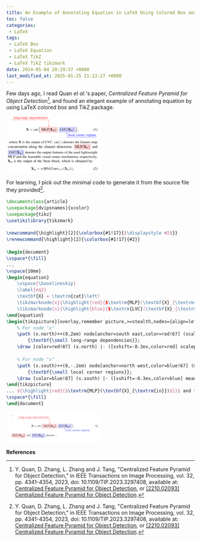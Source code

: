 ```yaml
---
title: An Example of Annotating Equation in LaTeX Using Colored Box and TikZ Package
toc: false
categories:
 - LaTeX
tags:
 - LaTeX Box
 - LaTeX Equation
 - LaTeX TikZ
 - LaTeX TikZ tikzmark
date: 2024-05-04 20:29:57 +0800
last_modified_at: 2025-01-25 21:13:27 +0800
---
```


Few days ago, I read Quan *et al.*'s paper, *Centralized Feature Pyramid for Object Detection*[^1], and found an elegant example of annotating equation by using LaTeX colored box and TikZ package.

<img src="https://raw.githubusercontent.com/HelloWorld-1017/blog-images-1/main/imgs/202501092058999.png" alt="image-20250109205827937" style="width:50%;" />

For learning, I pick out the minimal code to generate it from the source file they provided[^1].

```latex
\documentclass{article}
\usepackage[dvipsnames]{xcolor}
\usepackage{tikz}
\usetikzlibrary{tikzmark}

\newcommand{\highlight}[2]{\colorbox{#1!17}{$\displaystyle #2$}}
\renewcommand{\highlight}[2]{\colorbox{#1!17}{#2}}

\begin{document}
\vspace*{\fill}
...
\vspace{10mm}
\begin{equation}
	\vspace{\baselineskip}
	\label{eq2}
	\textbf{X} = \textrm{cat}\left(
	\tikzmarknode{x}{\highlight{red}{$\textrm{MLP}(\textbf{X}_{\textrm{in}})$}};
	\tikzmarknode{s}{\highlight{blue}{$\textrm{LVC}(\textbf{X}_{\textrm{in}})$}}\right),
\end{equation}
\begin{tikzpicture}[overlay,remember picture,>=stealth,nodes={align=left,inner ysep=1pt},<-]
	% For node "x"
	\path (x.north)++(0,2em) node[anchor=south east,color=red!67] (scalep) 
		{\textbf{\small long-range dependencies}};
	\draw [color=red!87] (x.north) |- ([xshift=-0.3ex,color=red] scalep.south west);
	
	% For node "s"
	\path (s.south)++(0,-.2em) node[anchor=north west,color=blue!67] (mean) 
		{\textbf{\small local corner regions}};
	\draw [color=blue!87] (s.south) |- ([xshift=-0.3ex,color=blue] mean.south east);
\end{tikzpicture}
... ${\highlight{red}{$\textrm{MLP}(\textbf{X}_{\textrm{in}})$}}$ and ${\highlight{blue}{$\textrm{LVC}(\textbf{X}_{\textrm{in}})$}}$ denotes ...
\vspace*{\fill}
\end{document}
```

<img src="https://raw.githubusercontent.com/HelloWorld-1017/blog-images-1/main/imgs/202501092113067.png" alt="image-20250109211302970" style="width:50%;" />

<br>

**References**

[^1]: Y. Quan, D. Zhang, L. Zhang and J. Tang, "Centralized Feature Pyramid for Object Detection," in IEEE Transactions on Image Processing, vol. 32, pp. 4341-4354, 2023, doi: 10.1109/TIP.2023.3297408, available at: [Centralized Feature Pyramid for Object Detection](https://ieeexplore.ieee.org/abstract/document/10194544), or [[2210.02093] Centralized Feature Pyramid for Object Detection](https://arxiv.org/abs/2210.02093).
